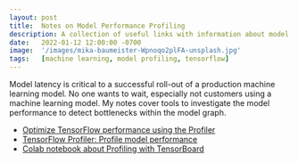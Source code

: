 ```yaml
---
layout: post
title:  Notes on Model Performance Profiling
description: A collection of useful links with information about model performance profiling
date:   2022-01-12 12:00:00 -0700
image:  '/images/mika-baumeister-Wpnoqo2plFA-unsplash.jpg'
tags:   [machine learning, model profiling, tensorflow]
---
```


Model latency is critical to a successful roll-out of a production machine learning model. No one wants to wait, especially not customers using a machine learning model. My notes cover tools to investigate the model performance to detect bottlenecks within the model graph.

* [Optimize TensorFlow performance using the Profiler](https://www.tensorflow.org/guide/profiler#best_practices_for_optimal_model_performance)
* [TensorFlow Profiler: Profile model performance](https://www.tensorflow.org/tensorboard/tensorboard_profiling_keras)
* [Colab notebook about Profiling with TensorBoard](https://colab.research.google.com/github/tensorflow/tensorboard/blob/master/docs/tensorboard_profiling_keras.ipynb#scrollTo=ZlRwCDoVinHV)
